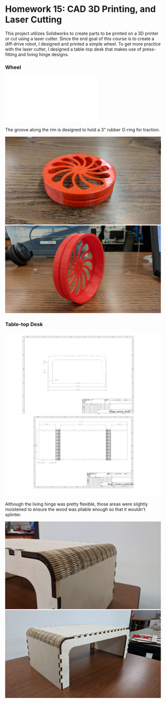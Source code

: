 # Homework 15: CAD 3D Printing, and Laser Cutting

This project utilizes Solidworks to create parts to be printed on a 3D printer or cut using a laser cutter. Since the end goal of this course is to create a diff-drive robot, I designed and printed a simple wheel. To get more practice with the laser cutter, I designed a table-top desk that makes use of press-fitting and living hinge designs.

### Wheel
![image](wheel/wheel_drawing.pdf)

The groove along the rim is designed to hold a 3" rubber O-ring for traction.

![image](wheel/wheel1.jpg)
![image](wheel/wheel2.jpg) 

### Table-top Desk
![image](desk/brace.png)
![image](desk/table_top.png)

Although the living hinge was pretty flexible, those areas were slightly moistened to ensure the wood was pliable enough so that it wouldn't splinter.

![image](desk/desk1.jpg)
![image](desk/desk2.jpg)
